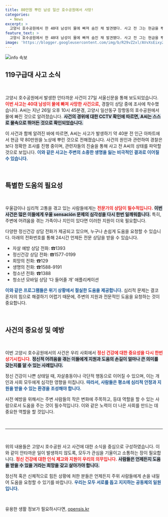 ```yaml
---
title: 80만원 뿌린 남성 일산 호수공원에서 사망!
categories:
  - News
excerpt: >
  고양시 호수공원에서 한 40대 남성이 물에 빠져 숨진 채 발견됐다. 사고 전 그는 현금을 뿌리는 기이한 행동을 보였으며, 경찰은 정확한 사망 경위를 조사 중이다.
feature_text: >
  고양시 호수공원에서 한 40대 남성이 물에 빠져 숨진 채 발견됐다. 사고 전 그는 현금을 뿌리는 기이한 행동을 보였으며, 경찰은 정확한 사망 경위를 조사 중이다.
image: 'https://blogger.googleusercontent.com/img/b/R29vZ2xl/AVvXsEixyZcFfHzMRdzZMjFBmAUKJYCLCGyLL1o632UiGVXcaFdKo_bkvkuCioo0uUKlGfBVcT3P84aROyZIXSBEx3Aw5nCQ3pTgDom1WDC4m8eifvWiAmWEEVb4x6G_l8C0QH225ldMjyaFvpxGEBGNO37VmDTDMHGhJPq73UglMfDca1-0aw/s1600/blogspot.png'
---
```


<p><img src="https://blogger.googleusercontent.com/img/b/R29vZ2xl/AVvXsEixyZcFfHzMRdzZMjFBmAUKJYCLCGyLL1o632UiGVXcaFdKo_bkvkuCioo0uUKlGfBVcT3P84aROyZIXSBEx3Aw5nCQ3pTgDom1WDC4m8eifvWiAmWEEVb4x6G_l8C0QH225ldMjyaFvpxGEBGNO37VmDTDMHGhJPq73UglMfDca1-0aw/s1600/blogspot.png" alt="info 속보" /></p>

<h2 data-ke-size="size26">119구급대 사고 소식</h2>

<p data-ke-size="size16">&nbsp;</p>

<p>고양시 호수공원에서 발생한 안타까운 사건이 27일 서울신문을 통해 보도되었습니다. <b><span style="color: #ee2323;">이번 사고는 40대 남성이 물에 빠져 사망한 사건으로,</span></b> 경찰이 상담 중에 조사에 착수했습니다. A씨는 지난 26일 오후 10시 45분경, 고양시 일산동구 장항동의 호수공원에서 물에 빠진 것으로 알려졌습니다. <b><span style="background-color: #21538527;">사건의 경위에 대한 CCTV 확인에 따르면, A씨는 스스로 물속으로 뛰어든 것으로 확인되었습니다.</span></b> </p>

<p>이 사건과 함께 알려진 바에 따르면, A씨는 사고가 발생하기 약 40분 전 인근 아파트에서 현금 약 80만원을 노상에 뿌린 것으로 전해졌습니다. 사건의 원인과 관련하여 경찰은 보다 정확한 조사를 진행 중이며, 관련자들의 진술을 통해 사고 전 A씨의 상태를 파악할 것으로 보입니다. <b><span style="color: #1a5490;">이와 같은 사고는 주변의 소중한 생명을 잃는 비극적인 결과로 이어질 수 있습니다.</span></b></p>

<p data-ke-size="size16">&nbsp;</p>

<h2 data-ke-size="size26">특별한 도움의 필요성</h2>

<p data-ke-size="size16">&nbsp;</p>

<p>우울감이나 심리적 고통을 겪고 있는 사람들에게는 <b><span style="color: #ee2323;">전문가의 상담이 필수적입니다.</span></b> <b><span style="background-color: #21538527;">이번 사건은 많은 이들에게 우울 sensación 문제의 심각성을 다시 한번 일깨워줍니다.</span></b> 특히, 주변에 어려움을 겪는 가족이나 지인이 있다면 이러한 지원이 더욱 필요합니다. </p>

<p>다양한 정신건강 상담 전화가 제공되고 있으며, 누구나 손쉽게 도움을 요청할 수 있습니다. 아래의 전화번호를 통해 24시간 언제든 전문 상담을 받을 수 있습니다.</p>

<ul>
    <li>자살 예방 상담 전화: ☎1393</li>
    <li>정신건강 상담 전화: ☎1577-0199</li>
    <li>희망의 전화: ☎129</li>
    <li>생명의 전화: ☎1588-9191</li>
    <li>청소년 전화: ☎1388</li>
    <li>청소년 모바일 상담 ‘다 들어줄 개’ 애플리케이션</li>
</ul>

<p><b><span style="color: #1a5490;">이와 같은 프로그램들은 위기 상황에서 절실한 도움을 제공합니다.</span></b> 심리적 문제는 결코 혼자의 힘으로 해결하기 어렵기 때문에, 주변의 지원과 전문적인 도움을 요청하는 것이 중요합니다.</p>

<p data-ke-size="size16">&nbsp;</p>

<h2 data-ke-size="size26">사건의 중요성 및 예방</h2>

<p data-ke-size="size16">&nbsp;</p>

<p>이번 고양시 호수공원에서의 사건은 우리 사회에서 <b><span style="color: #ee2323;">정신 건강에 대한 중요성을 다시 한번 상기시킵니다.</span></b> <b><span style="background-color: #21538527;">정신적 어려움을 겪는 이들에게 지원과 도움의 손길이 얼마나 큰 의미를 갖는지를 알 수 있는 사례입니다.</span></b> </p>

<p>정신 건강이 나쁜 상태일 때, 자살충동이나 극단적 행동으로 이어질 수 있으며, 이는 개인과 사회 모두에게 심각한 영향을 미칩니다. <b><span style="color: #1a5490;">따라서, 사람들은 평소에 심리적 안정과 지원을 받을 수 있는 환경을 조성해야 합니다.</span></b></p>

<p>사전 예방을 위해서는 주변 사람들의 작은 변화에 주목하고, 등대 역할을 할 수 있는 사람으로서 도움을 주는 것이 필수적입니다. <b></b> 이와 같은 노력이 더 나은 사회를 만드는 데 중요한 역할을 할 것입니다.</p>

<p data-ke-size="size16">&nbsp;</p>

<hr />

<p data-ke-size="size16">&nbsp;</p>

<p>위의 내용들은 고양시 호수공원 사고 사건에 대한 소식을 중심으로 구성하였습니다. 이와 같이 안타까운 일이 발생하지 않도록, 모두가 관심을 기울이고 소통하는 장이 필요합니다. <b><span style="color: #ee2323;">정신 건강에 대한 인식 제고와 지원이 우리의 의무입니다.</span></b> <b><span style="background-color: #21538527;">사람들은 언제든지 도움을 받을 수 있을 거라는 희망을 갖고 살아가야 합니다.</span></b> </p>

<p>정신적 혹은 신체적으로 힘든 상황에 처한 분들은 언제든지 주위 사람들에게 손을 내밀어 도움을 요청할 수 있기를 바랍니다. <b><span style="color: #1a5490;">우리는 모두 서로를 돕고 지지하는 공동체의 일원입니다.</span></b></p>

<p data-ke-size="size16">&nbsp;</p>
유용한 생활 정보가 필요하시다면, <a href="https://opensis.kr" rel="dofollow">opensis.kr</a>


